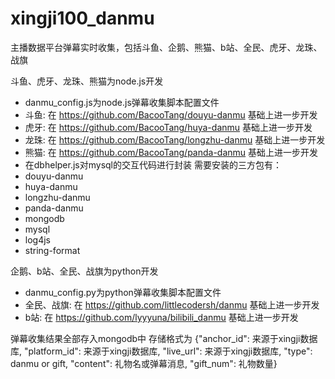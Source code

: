 # xingji100_danmu
主播数据平台弹幕实时收集，包括斗鱼、企鹅、熊猫、b站、全民、虎牙、龙珠、战旗

斗鱼、虎牙、龙珠、熊猫为node.js开发
* danmu_config.js为node.js弹幕收集脚本配置文件
* 斗鱼: 在 https://github.com/BacooTang/douyu-danmu 基础上进一步开发
* 虎牙: 在 https://github.com/BacooTang/huya-danmu 基础上进一步开发
* 龙珠: 在 https://github.com/BacooTang/longzhu-danmu 基础上进一步开发
* 熊猫: 在 https://github.com/BacooTang/panda-danmu 基础上进一步开发
* 在dbhelper.js对mysql的交互代码进行封装
需要安装的三方包有：
* douyu-danmu
* huya-danmu
* longzhu-danmu
* panda-danmu
* mongodb
* mysql
* log4js
* string-format

企鹅、b站、全民、战旗为python开发
* danmu_config.py为python弹幕收集脚本配置文件
* 全民、战旗: 在 https://github.com/littlecodersh/danmu 基础上进一步开发
* b站: 在 https://github.com/lyyyuna/bilibili_danmu 基础上进一步开发

弹幕收集结果全部存入mongodb中
存储格式为
{"anchor_id": 来源于xingji数据库, "platform_id": 来源于xingji数据库, "live_url": 来源于xingji数据库, "type": danmu or gift, "content": 礼物名或弹幕消息, "gift_num": 礼物数量}

